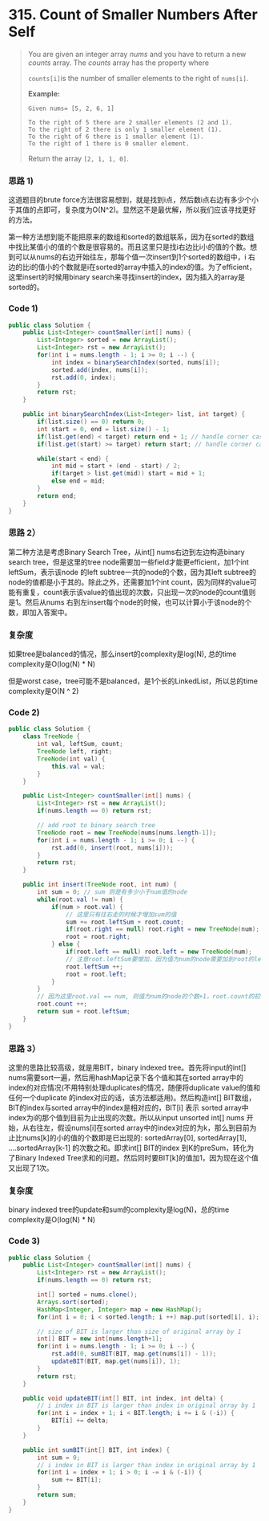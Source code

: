 # 315. Count of Smaller Numbers After Self

> You are given an integer array _nums_ and you have to return a new _counts_ array. The _counts_ array has the property where
>
> `counts[i]`is the number of smaller elements to the right of `nums[i]`.
>
> **Example:**
>
> ```
> Given nums= [5, 2, 6, 1]
>
> To the right of 5 there are 2 smaller elements (2 and 1).
> To the right of 2 there is only 1 smaller element (1).
> To the right of 6 there is 1 smaller element (1).
> To the right of 1 there is 0 smaller element.
> ```
>
> Return the array `[2, 1, 1, 0]`.

### 思路 1\)

这道题目的brute force方法很容易想到，就是找到i点，然后数i点右边有多少个小于其值的点即可，复杂度为O\(N^2\)。显然这不是最优解，所以我们应该寻找更好的方法。

第一种方法想到能不能把原来的数组和sorted的数组联系，因为在sorted的数组中找比某值小的值的个数是很容易的。而且这里只是找i右边比i小的值的个数。想到可以从nums的右边开始往左，那每个值一次insert到1个sorted的数组中，i 右边的比i的值小的个数就是i在sorted的array中插入的index的值。为了efficient，这里insert的时候用binary search来寻找insert的index，因为插入的array是sorted的。

### Code 1\)

```java
public class Solution {
    public List<Integer> countSmaller(int[] nums) {
        List<Integer> sorted = new ArrayList();
        List<Integer> rst = new ArrayList();
        for(int i = nums.length - 1; i >= 0; i --) {
            int index = binarySearchIndex(sorted, nums[i]);
            sorted.add(index, nums[i]);
            rst.add(0, index);
        }
        return rst;
    }

    public int binarySearchIndex(List<Integer> list, int target) {
        if(list.size() == 0) return 0;
        int start = 0, end = list.size() - 1;
        if(list.get(end) < target) return end + 1; // handle corner case
        if(list.get(start) >= target) return start; // handle corner case

        while(start < end) {
            int mid = start + (end - start) / 2;
            if(target > list.get(mid)) start = mid + 1;
            else end = mid;
        }
        return end;
    }
}
```

### 思路 2）

第二种方法是考虑Binary Search Tree，从int\[\] nums右边到左边构造binary search tree，但是这里的tree node需要加一些field才能更efficient，加1个int leftSum，表示该node 的left subtree一共的node的个数，因为其left subtree的node的值都是小于其的。除此之外，还需要加1个int count，因为同样的value可能有重复，count表示该value的值出现的次数，只出现一次的node的count值则是1。然后从nums 右到左insert每个node的时候，也可以计算小于该node的个数，即加入答案中。

### 复杂度

如果tree是balanced的情况，那么insert的complexity是log\(N\), 总的time complexity是O\(log\(N\) \* N\)

但是worst case，tree可能不是balanced，是1个长的LinkedList，所以总的time complexity是O\(N ^ 2\)

### Code 2\)

```java
public class Solution {
    class TreeNode {
        int val, leftSum, count;
        TreeNode left, right;
        TreeNode(int val) {
            this.val = val;
        }
    }

    public List<Integer> countSmaller(int[] nums) {
        List<Integer> rst = new ArrayList();
        if(nums.length == 0) return rst;

        // add root to binary search tree
        TreeNode root = new TreeNode(nums[nums.length-1]);
        for(int i = nums.length - 1; i >= 0; i --) {
            rst.add(0, insert(root, nums[i]));
        }
        return rst;
    }

    public int insert(TreeNode root, int num) {
        int sum = 0; // sum 则是有多少小于num值的node
        while(root.val != num) {
            if(num > root.val) {
                // 这里只有往右走的时候才增加sum的值
                sum += root.leftSum + root.count;
                if(root.right == null) root.right = new TreeNode(num);
                root = root.right;
            } else {
                if(root.left == null) root.left = new TreeNode(num);
                // 注意root.leftSum要增加，因为值为num的node需要加到root的left subtree中
                root.leftSum ++;
                root = root.left;
            }
        }
        // 因为这里root.val == num, 则值为num的node的个数+1，root.count的初始值为0
        root.count ++;
        return sum + root.leftSum;
    }
}
```

### 思路 3）

这里的思路比较高级，就是用BIT，binary indexed tree。首先将input的int\[\] nums需要sort一遍，然后用hashMap记录下各个值和其在sorted array中的index的对应情况\(不用特别处理duplicates的情况，随便将duplicate value的值和任何一个duplicate 的index对应的话，该方法都适用\)。然后构造int\[\] BIT数组，BIT的index与sorted array中的index是相对应的，BIT\[i\] 表示 sorted array中index为i的那个值到目前为止出现的次数。所以从input unsorted int\[\] nums 开始，从右往左，假设nums\[i\]在sorted array中的index对应的为k，那么到目前为止比nums\[k\]的小的值的个数即是已出现的: sortedArray\[0\], sortedArray\[1\], ....sortedArray\[k-1\] 的次数之和。即求int\[\] BIT的index 到K的preSum，转化为了Binary Indexed Tree求和的问题。然后同时要BIT\[k\]的值加1，因为现在这个值又出现了1次。

### 复杂度

binary indexed tree的update和sum的complexity是log\(N\)，总的time complexity是O\(log\(N\) \* N\)

### Code 3\)

```java
public class Solution {
    public List<Integer> countSmaller(int[] nums) {
        List<Integer> rst = new ArrayList();
        if(nums.length == 0) return rst;

        int[] sorted = nums.clone();
        Arrays.sort(sorted);
        HashMap<Integer, Integer> map = new HashMap();
        for(int i = 0; i < sorted.length; i ++) map.put(sorted[i], i);

        // size of BIT is larger than size of original array by 1
        int[] BIT = new int[nums.length+1];
        for(int i = nums.length - 1; i >= 0; i --) {
            rst.add(0, sumBIT(BIT, map.get(nums[i]) - 1));
            updateBIT(BIT, map.get(nums[i]), 1);
        }
        return rst;
    }

    public void updateBIT(int[] BIT, int index, int delta) {
        // i index in BIT is larger than index in original array by 1
        for(int i = index + 1; i < BIT.length; i += i & (-i)) {
            BIT[i] += delta;
        }
    }

    public int sumBIT(int[] BIT, int index) {
        int sum = 0;
        // i index in BIT is larger than index in original array by 1
        for(int i = index + 1; i > 0; i -= i & (-i)) {
            sum += BIT[i];
        }
        return sum;
    }
}
```



